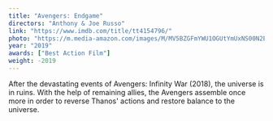 ```yaml
---
title: "Avengers: Endgame"
directors: "Anthony & Joe Russo"
link: "https://www.imdb.com/title/tt4154796/"
photo: "https://m.media-amazon.com/images/M/MV5BZGFmYWU1OGUtYmUxNS00N2E4LTkxYmMtZGYxM2NmYzhjZjJkXkEyXkFqcGdeQXVyNjg2NjQwMDQ@._V1_.jpg"
year: "2019"
awards: ["Best Action Film"]
weight: -2019
---
```

After the devastating events of Avengers: Infinity War (2018), the universe is in ruins. With the help of remaining allies, the Avengers assemble once more in order to reverse Thanos' actions and restore balance to the universe.